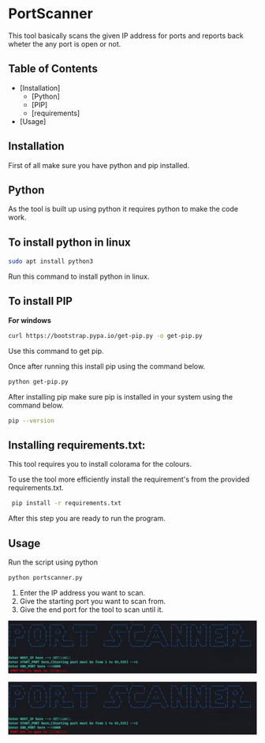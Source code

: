 # PortScanner

This tool basically scans the given IP address for ports and reports back wheter the any port is open or not.

## Table of Contents

- [Installation]
    - [Python]
    - [PIP]
    - [requirements]
- [Usage]

## Installation

First of all make sure you have python and pip installed.

## Python 

As the tool is built up using python it requires python to make the code work.

## To install python in linux

```bash
sudo apt install python3
```

Run this command to install python in linux.

## To install PIP

__For windows__

```bash
curl https://bootstrap.pypa.io/get-pip.py -o get-pip.py
```

Use this command to get pip.

Once after running this install pip using the command below.

```bash
python get-pip.py
```
After installing pip make sure pip is installed in your system using the command below.

```bash
pip --version
```

## Installing requirements.txt:

This tool requires you to install colorama for the colours.

To use the tool more efficiently install the requirement's from the provided requirements.txt.

```bash
 pip install -r requirements.txt
```

After this step you are ready to run the program.

## Usage

Run the script using python

```bash
python portscanner.py
```

1. Enter the IP address you want to scan.
2. Give the starting port you want to scan from.
3. Give the end port for the tool to scan until it.

![portscan.py](https://github.com/Victorcreations/portscanner/blob/main/images/portoutput.jpeg)

![portoutput](https://github.com/Victorcreations/portscanner/blob/main/images/portoutput.jpeg)
